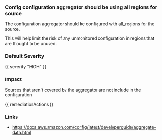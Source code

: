 
### Config configuration aggregator should be using all regions for source

The configuration aggregator should be configured with all_regions for the source. 

This will help limit the risk of any unmonitored configuration in regions that are thought to be unused.

### Default Severity
{{ severity "HIGH" }}

### Impact
Sources that aren't covered by the aggregator are not include in the configuration

<!-- DO NOT CHANGE -->
{{ remediationActions }}

### Links
- https://docs.aws.amazon.com/config/latest/developerguide/aggregate-data.html
        